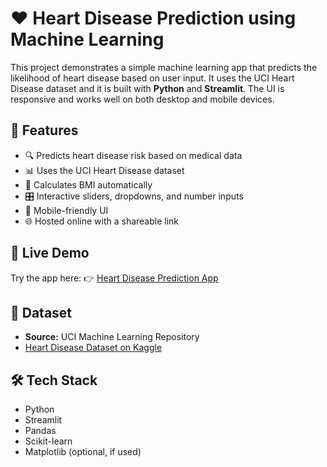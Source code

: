 # ❤️ Heart Disease Prediction using Machine Learning

This project demonstrates a simple machine learning app that predicts the likelihood of heart disease based on user input. 
It uses the UCI Heart Disease dataset and it is built with **Python** and **Streamlit**. 
The UI is responsive and works well on both desktop and mobile devices.

## 🌟 Features

- 🔍 Predicts heart disease risk based on medical data
- 📊 Uses the UCI Heart Disease dataset
- 🧮 Calculates BMI automatically
- 🎛️ Interactive sliders, dropdowns, and number inputs
- 📱 Mobile-friendly UI
- 🌐 Hosted online with a shareable link

## 🚀 Live Demo

Try the app here:
👉 [Heart Disease Prediction App](https://heart-disease-prediction-software.streamlit.app)

## 🧠 Dataset

- **Source:** UCI Machine Learning Repository
- [Heart Disease Dataset on Kaggle](https://www.kaggle.com/datasets/johnsmith88/heart-disease-dataset)

## 🛠️ Tech Stack

- Python
- Streamlit
- Pandas
- Scikit-learn
- Matplotlib (optional, if used)
